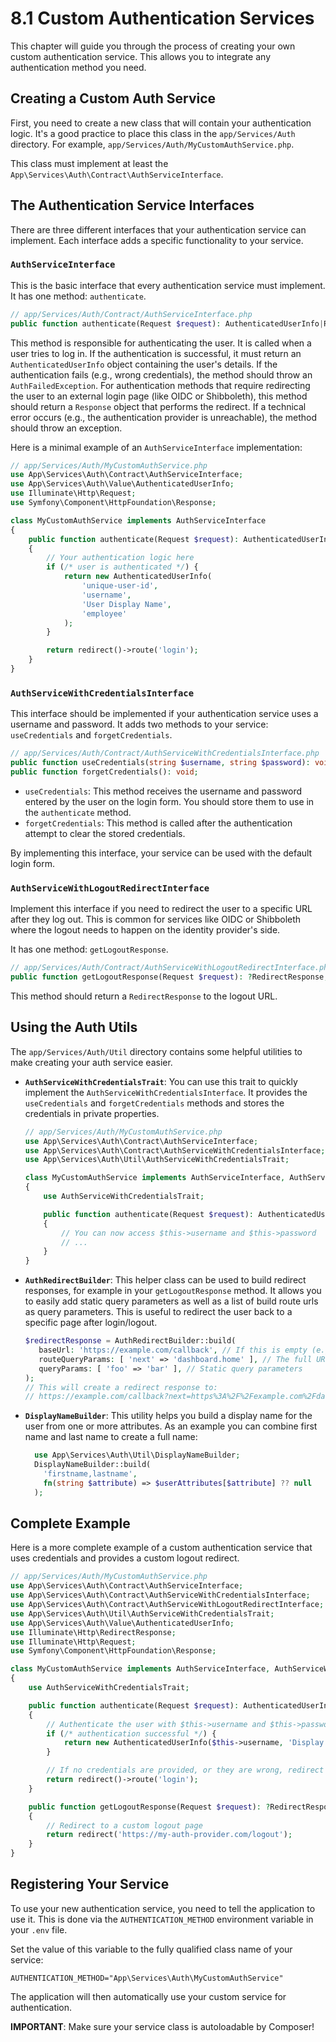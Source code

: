 # 8.1 Custom Authentication Services

This chapter will guide you through the process of creating your own custom authentication service. This allows you to
integrate any authentication method you need.

## Creating a Custom Auth Service

First, you need to create a new class that will contain your authentication logic. It's a good practice to place this
class in the `app/Services/Auth` directory. For example, `app/Services/Auth/MyCustomAuthService.php`.

This class must implement at least the `App\Services\Auth\Contract\AuthServiceInterface`.

## The Authentication Service Interfaces

There are three different interfaces that your authentication service can implement. Each interface adds a specific
functionality to your service.

### `AuthServiceInterface`

This is the basic interface that every authentication service must implement. It has one method: `authenticate`.

```php
// app/Services/Auth/Contract/AuthServiceInterface.php
public function authenticate(Request $request): AuthenticatedUserInfo|Response;
```

This method is responsible for authenticating the user. It is called when a user tries to log in.
If the authentication is successful, it must return an `AuthenticatedUserInfo` object containing the user's details.
If the authentication fails (e.g., wrong credentials), the method should throw an `AuthFailedException`.
For authentication methods that require redirecting the user to an external login page (like OIDC or Shibboleth), this
method should return a `Response` object that performs the redirect.
If a technical error occurs (e.g., the authentication provider is unreachable), the method should throw an exception.

Here is a minimal example of an `AuthServiceInterface` implementation:

```php
// app/Services/Auth/MyCustomAuthService.php
use App\Services\Auth\Contract\AuthServiceInterface;
use App\Services\Auth\Value\AuthenticatedUserInfo;
use Illuminate\Http\Request;
use Symfony\Component\HttpFoundation\Response;

class MyCustomAuthService implements AuthServiceInterface
{
    public function authenticate(Request $request): AuthenticatedUserInfo|Response
    {
        // Your authentication logic here
        if (/* user is authenticated */) {
            return new AuthenticatedUserInfo(
                'unique-user-id',
                'username',
                'User Display Name',
                'employee'
            );
        }

        return redirect()->route('login');
    }
}
```

### `AuthServiceWithCredentialsInterface`

This interface should be implemented if your authentication service uses a username and password. It adds two methods to
your service: `useCredentials` and `forgetCredentials`.

```php
// app/Services/Auth/Contract/AuthServiceWithCredentialsInterface.php
public function useCredentials(string $username, string $password): void;
public function forgetCredentials(): void;
```

- `useCredentials`: This method receives the username and password entered by the user on the login form. You should
  store them to use in the `authenticate` method.
- `forgetCredentials`: This method is called after the authentication attempt to clear the stored credentials.

By implementing this interface, your service can be used with the default login form.

### `AuthServiceWithLogoutRedirectInterface`

Implement this interface if you need to redirect the user to a specific URL after they log out. This is common for
services like OIDC or Shibboleth where the logout needs to happen on the identity provider's side.

It has one method: `getLogoutResponse`.

```php
// app/Services/Auth/Contract/AuthServiceWithLogoutRedirectInterface.php
public function getLogoutResponse(Request $request): ?RedirectResponse;
```

This method should return a `RedirectResponse` to the logout URL.

## Using the Auth Utils

The `app/Services/Auth/Util` directory contains some helpful utilities to make creating your auth service easier.

- **`AuthServiceWithCredentialsTrait`**: You can use this trait to quickly implement the
  `AuthServiceWithCredentialsInterface`. It provides the `useCredentials` and `forgetCredentials` methods and stores the
  credentials in private properties.

    ```php
    // app/Services/Auth/MyCustomAuthService.php
    use App\Services\Auth\Contract\AuthServiceInterface;
    use App\Services\Auth\Contract\AuthServiceWithCredentialsInterface;
    use App\Services\Auth\Util\AuthServiceWithCredentialsTrait;

    class MyCustomAuthService implements AuthServiceInterface, AuthServiceWithCredentialsInterface
    {
        use AuthServiceWithCredentialsTrait;

        public function authenticate(Request $request): AuthenticatedUserInfo|Response
        {
            // You can now access $this->username and $this->password
            // ...
        }
    }
    ```

- **`AuthRedirectBuilder`**: This helper class can be used to build redirect responses, for example in your
  `getLogoutResponse` method. It allows you to easily add static query parameters as well as a list of build route urls
  as query parameters. This is useful to redirect the user back to a specific page after login/logout.
  ```php
  $redirectResponse = AuthRedirectBuilder::build(
     baseUrl: 'https://example.com/callback', // If this is empty (e.g. because not configured) null will be returned
     routeQueryParams: [ 'next' => 'dashboard.home' ], // The full URL for the route "dashboard.home" will be added as the "next" query parameter
     queryParams: [ 'foo' => 'bar' ], // Static query parameters
  );
  // This will create a redirect response to:
  // https://example.com/callback?next=https%3A%2F%2Fexample.com%2Fdashboard&foo=bar
  ```

- **`DisplayNameBuilder`**: This utility helps you build a display name for the user from one or more attributes.
  As an example you can combine first name and last name to create a full name:
  ```php
    use App\Services\Auth\Util\DisplayNameBuilder;
    DisplayNameBuilder::build(
      'firstname,lastname',
      fn(string $attribute) => $userAttributes[$attribute] ?? null
    );
  ```

## Complete Example

Here is a more complete example of a custom authentication service that uses credentials and provides a custom logout
redirect.

```php
// app/Services/Auth/MyCustomAuthService.php
use App\Services\Auth\Contract\AuthServiceInterface;
use App\Services\Auth\Contract\AuthServiceWithCredentialsInterface;
use App\Services\Auth\Contract\AuthServiceWithLogoutRedirectInterface;
use App\Services\Auth\Util\AuthServiceWithCredentialsTrait;
use App\Services\Auth\Value\AuthenticatedUserInfo;
use Illuminate\Http\RedirectResponse;
use Illuminate\Http\Request;
use Symfony\Component\HttpFoundation\Response;

class MyCustomAuthService implements AuthServiceInterface, AuthServiceWithCredentialsInterface, AuthServiceWithLogoutRedirectInterface
{
    use AuthServiceWithCredentialsTrait;

    public function authenticate(Request $request): AuthenticatedUserInfo|Response
    {
        // Authenticate the user with $this->username and $this->password
        if (/* authentication successful */) {
            return new AuthenticatedUserInfo($this->username, 'Display Name', 'user@example.com', 'employee');
        }

        // If no credentials are provided, or they are wrong, redirect to login
        return redirect()->route('login');
    }

    public function getLogoutResponse(Request $request): ?RedirectResponse
    {
        // Redirect to a custom logout page
        return redirect('https://my-auth-provider.com/logout');
    }
}
```

## Registering Your Service

To use your new authentication service, you need to tell the application to use it. This is done via the
`AUTHENTICATION_METHOD` environment variable in your `.env` file.

Set the value of this variable to the fully qualified class name of your service:

```env
AUTHENTICATION_METHOD="App\Services\Auth\MyCustomAuthService"
```

The application will then automatically use your custom service for authentication.

**IMPORTANT**: Make sure your service class is autoloadable by Composer!
